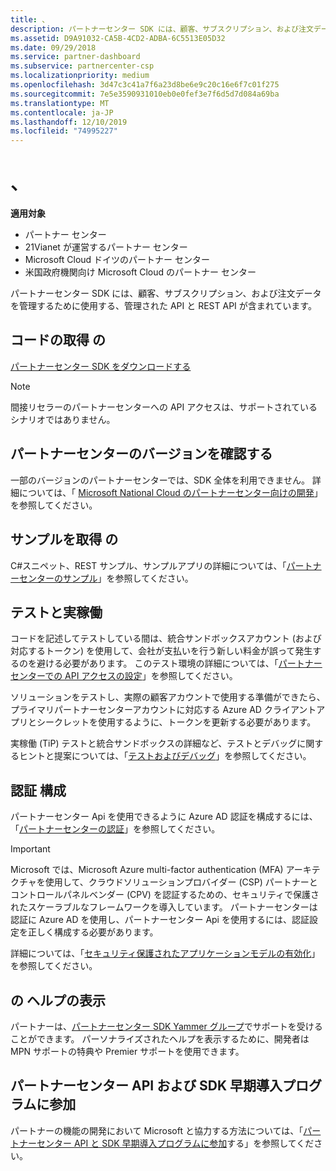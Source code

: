 ```yaml
---
title: 、
description: パートナーセンター SDK には、顧客、サブスクリプション、および注文データを管理するために使用する、管理された API と REST API が含まれています。
ms.assetid: D9A91032-CA5B-4CD2-ADBA-6C5513E05D32
ms.date: 09/29/2018
ms.service: partner-dashboard
ms.subservice: partnercenter-csp
ms.localizationpriority: medium
ms.openlocfilehash: 3d47c3c41a7f6a23d8be6e9c20c16e6f7c01f275
ms.sourcegitcommit: 7e5e3590931010eb0e0fef3e7f6d5d7d084a69ba
ms.translationtype: MT
ms.contentlocale: ja-JP
ms.lasthandoff: 12/10/2019
ms.locfileid: "74995227"
---
```

# <a name="get-started"></a>、

**適用対象**

- パートナー センター
- 21Vianet が運営するパートナー センター
- Microsoft Cloud ドイツのパートナー センター
- 米国政府機関向け Microsoft Cloud のパートナー センター

パートナーセンター SDK には、顧客、サブスクリプション、および注文データを管理するために使用する、管理された API と REST API が含まれています。

## <a name="span-idget_the_codespan-idget_the_codespan-idget_the_codeget-the-code"></a>コードの取得 <span id="GET_THE_CODE"/><span id="get_the_code"/>の <span id="Get_the_code"/>

[パートナーセンター SDK をダウンロードする](https://go.microsoft.com/fwlink/p/?LinkId=746681)  

> [!NOTE]  
> 間接リセラーのパートナーセンターへの API アクセスは、サポートされているシナリオではありません。

## <a name="span-iddetermine_your_version_of_partner_centerspan-iddetermine_your_version_of_partner_centerspan-iddetermine_your_version_of_partner_centerdetermine-your-version-of-partner-center"></a><span id="Determine_your_version_of_Partner_Center"/><span id="determine_your_version_of_partner_center"/><span id="DETERMINE_YOUR_VERSION_OF_PARTNER_CENTER"/>パートナーセンターのバージョンを確認する

一部のバージョンのパートナーセンターでは、SDK 全体を利用できません。 詳細については、「 [Microsoft National Cloud のパートナーセンター向けの開発](developing-for-partner-center-for-microsoft-national-cloud.md)」を参照してください。

## <a name="span-idget_the_samplesspan-idget_the_samplesspan-idget_the_samplesget-the-samples"></a>サンプルを取得 <span id="GET_THE_SAMPLES"/><span id="get_the_samples"/>の <span id="Get_the_samples"/>

C#スニペット、REST サンプル、サンプルアプリの詳細については、「[パートナーセンターのサンプル](partner-center-samples.md)」を参照してください。

## <a name="span-idsdk_test_vs_prodspan-idsdk_test_vs_prodtest-vs-production"></a><span id="sdk_test_vs_prod"/><span id="SDK_TEST_VS_PROD"/>テストと実稼働

コードを記述してテストしている間は、統合サンドボックスアカウント (および対応するトークン) を使用して、会社が支払いを行う新しい料金が誤って発生するのを避ける必要があります。 このテスト環境の詳細については、「[パートナーセンターでの API アクセスの設定](set-up-api-access-in-partner-center.md)」を参照してください。

ソリューションをテストし、実際の顧客アカウントで使用する準備ができたら、プライマリパートナーセンターアカウントに対応する Azure AD クライアントアプリとシークレットを使用するように、トークンを更新する必要があります。

実稼働 (TiP) テストと統合サンドボックスの詳細など、テストとデバッグに関するヒントと提案については、「[テストおよびデバッグ](test-and-debug.md)」を参照してください。

## <a name="span-idsdk_config_authspan-idsdk_config_authconfigure-your-authentication"></a>認証 <span id="SDK_CONFIG_AUTH"/>構成 <span id="sdk_config_auth"/>

パートナーセンター Api を使用できるように Azure AD 認証を構成するには、「[パートナーセンターの認証](partner-center-authentication.md)」を参照してください。  

> [!IMPORTANT]
> Microsoft では、Microsoft Azure multi-factor authentication (MFA) アーキテクチャを使用して、クラウドソリューションプロバイダー (CSP) パートナーとコントロールパネルベンダー (CPV) を認証するための、セキュリティで保護されたスケーラブルなフレームワークを導入しています。
パートナーセンターは認証に Azure AD を使用し、パートナーセンター Api を使用するには、認証設定を正しく構成する必要があります。 
> 
> 詳細については、「[セキュリティ保護されたアプリケーションモデルの有効化](enable-secure-app-model.md)」を参照してください。

## <a name="span-idget_helpspan-idget_helpspan-idget_helpget-help"></a><span id="get_help"/>の <span id="Get_help"/><span id="GET_HELP"/>ヘルプの表示

パートナーは、[パートナーセンター SDK Yammer グループ](https://go.microsoft.com/fwlink/p/?LinkID=717360)でサポートを受けることができます。 パーソナライズされたヘルプを表示するために、開発者は MPN サポートの特典や Premier サポートを使用できます。

## <a name="span-idearly_adopter_programspan-idearly_adopter_programspan-idearly_adopter_programjoin-the-partner-center-api-and-sdk-early-adopter-program"></a>パートナーセンター API および SDK 早期導入プログラムに参加 <span id="EARLY_ADOPTER_PROGRAM"/><span id="early_adopter_program"/><span id="Early_adopter_program"/>

パートナーの機能の開発において Microsoft と協力する方法については、「[パートナーセンター API と SDK 早期導入プログラムに参加](early-adopter-program.md)する」を参照してください。